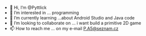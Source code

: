 - 👋 Hi, I’m @Pyttlick
- 👀 I’m interested in ... programming
- 🌱 I’m currently learning ...about Android Studio and Java code
- 💞️ I’m looking to collaborate on ... i want build a primitive 2D game
- 📫 How to reach me ... on my e-mail P.A5@seznam.cz

<!---
Pyttlick/Pyttlick is a ✨ special ✨ repository because its `README.md` (this file) appears on your GitHub profile.
You can click the Preview link to take a look at your changes.
--->
